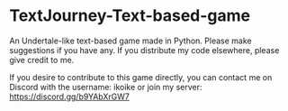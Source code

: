 # TextJourney-Text-based-game
An Undertale-like text-based game made in Python. Please make suggestions if you have any.
If you distribute my code elsewhere, please give credit to me.

If you desire to contribute to this game directly, you can contact me on Discord with the username: ikoike or join my server: https://discord.gg/b9YAbXrGW7
